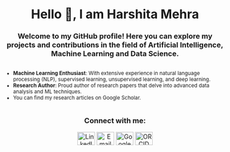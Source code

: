 <h1 align="center">Hello 👋, I am Harshita Mehra</h1>
<h3 align="center">Welcome to my GitHub profile! Here you can explore my projects and contributions in the field of Artificial Intelligence, Machine Learning and Data Science.</h3>

<div align="center" style="font-size: smaller;">
  <ul style="list-style-type: disc; text-align: left; display: inline-block;">
    <li><b>Machine Learning Enthusiast</b>: With extensive experience in natural language processing (NLP), supervised learning, unsupervised learning, and deep learning.</li>
    <li><b>Research Author</b>: Proud author of research papers that delve into advanced data analysis and ML techniques.</li>
    <li>You can find my research articles on Google Scholar.</li>
  </ul>
</div>

<h3 align="center">Connect with me:</h3>
<div align="center">
  <p>
    <a href="http://www.linkedin.com/in/harshita-mehra-43492a236" target="blank"><img align="center" src="https://raw.githubusercontent.com/rahuldkjain/github-profile-readme-generator/master/src/images/icons/Social/linked-in-alt.svg" alt="LinkedIn" height="30" width="40" /></a>
    <a href="mailto:harshitamehra0001@gmail.com" target="blank"><img align="center" src="https://upload.wikimedia.org/wikipedia/commons/4/4e/Gmail_Icon.png" alt="Email" height="30" width="40" /></a>
    <a href="https://scholar.google.com/citations?hl=en&user=Q0BAitsAAAAJ" target="blank"><img align="center" src="https://upload.wikimedia.org/wikipedia/commons/c/c7/Google_Scholar_logo.svg" alt="Google Scholar" height="30" width="40" /></a>
    <a href="https://orcid.org/0009-0006-4378-4273" target="blank"><img align="center" src="https://upload.wikimedia.org/wikipedia/commons/thumb/0/06/ORCID_iD.svg/1200px-ORCID_iD.svg.png" alt="ORCID" height="30" width="40" /></a>
  </p>
</div>
